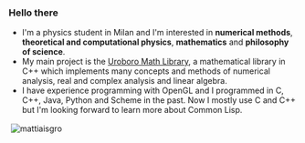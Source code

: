 ### Hello there
- I'm a physics student in Milan and I'm interested in **numerical methods**, **theoretical and computational physics**, **mathematics** and **philosophy of science**.
- My main project is the [Uroboro Math Library](https://github.com/chaotic-society/uroboro), a mathematical library in C++ which implements many concepts and methods of numerical analysis, real and complex analysis and linear algebra.
- I have experience programming with OpenGL and I programmed in C, C++, Java, Python and Scheme in the past. Now I mostly use C and C++ but I'm looking forward to learn more about Common Lisp.

<p>&nbsp;<img align="center" src="https://github-readme-stats.vercel.app/api?username=mattiaisgro&show_icons=true&locale=en" alt="mattiaisgro" /></p>
